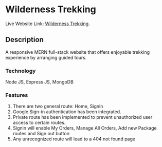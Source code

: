 # Wilderness Trekking

Live Website Link: [Wilderness Trekking](https://assignment-11-authentication.web.app/).

## Description

A responsive MERN full-stack website that offers enjoyable trekking experience by arranging guided tours.

### Technology

Node JS, Express JS, MongoDB

### Features

1. There are two general route: Home, Signin
2. Google Sign-in authentication has been integrated.
3. Private route has been implemented to prevent unauthorized user access to certain routes. 
4. Signin will enable My Orders, Manage All Orders, Add new Package routes and Sign out button
5. Any unrecognized route will lead to a 404 not found page
